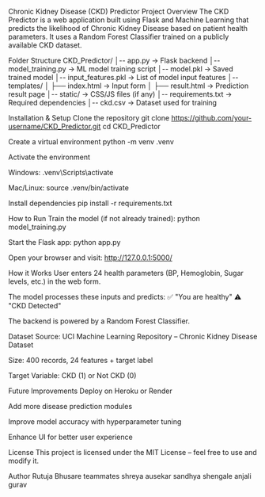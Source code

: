 Chronic Kidney Disease (CKD) Predictor
Project Overview
The CKD Predictor is a web application built using Flask and Machine Learning that predicts the likelihood of Chronic Kidney Disease based on patient health parameters.
It uses a Random Forest Classifier trained on a publicly available CKD dataset.

Folder Structure
CKD_Predictor/
│-- app.py → Flask backend
│-- model_training.py → ML model training script
│-- model.pkl → Saved trained model
│-- input_features.pkl → List of model input features
│-- templates/
│ ├── index.html → Input form
│ ├── result.html → Prediction result page
│-- static/ → CSS/JS files (if any)
│-- requirements.txt → Required dependencies
│-- ckd.csv → Dataset used for training

Installation & Setup
Clone the repository
git clone https://github.com/your-username/CKD_Predictor.git
cd CKD_Predictor

Create a virtual environment
python -m venv .venv

Activate the environment

Windows: .venv\Scripts\activate

Mac/Linux: source .venv/bin/activate

Install dependencies
pip install -r requirements.txt

How to Run
Train the model (if not already trained):
python model_training.py

Start the Flask app:
python app.py

Open your browser and visit:
http://127.0.0.1:5000/

How it Works
User enters 24 health parameters (BP, Hemoglobin, Sugar levels, etc.) in the web form.

The model processes these inputs and predicts:
✅ "You are healthy"
⚠️ "CKD Detected"

The backend is powered by a Random Forest Classifier.

Dataset
Source: UCI Machine Learning Repository – Chronic Kidney Disease Dataset

Size: 400 records, 24 features + target label

Target Variable: CKD (1) or Not CKD (0)

Future Improvements
Deploy on Heroku or Render

Add more disease prediction modules

Improve model accuracy with hyperparameter tuning

Enhance UI for better user experience

License
This project is licensed under the MIT License – feel free to use and modify it.

Author
Rutuja Bhusare
teammates 
shreya ausekar
sandhya shengale
anjali gurav
